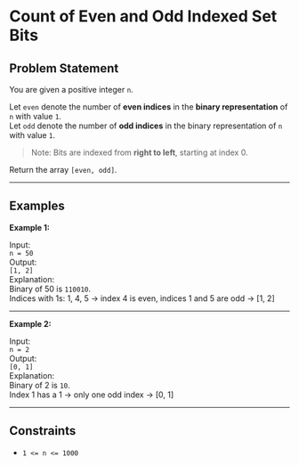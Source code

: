# Count of Even and Odd Indexed Set Bits

## Problem Statement

You are given a positive integer `n`.

Let `even` denote the number of **even indices** in the **binary representation** of `n` with value `1`.  
Let `odd` denote the number of **odd indices** in the binary representation of `n` with value `1`.

> Note: Bits are indexed from **right to left**, starting at index 0.

Return the array `[even, odd]`.

---

## Examples

**Example 1:**

Input:  
`n = 50`  
Output:  
`[1, 2]`  
Explanation:  
Binary of 50 is `110010`.  
Indices with 1s: 1, 4, 5 → index 4 is even, indices 1 and 5 are odd → [1, 2]

---

**Example 2:**

Input:  
`n = 2`  
Output:  
`[0, 1]`  
Explanation:  
Binary of 2 is `10`.  
Index 1 has a 1 → only one odd index → [0, 1]

---

## Constraints

- `1 <= n <= 1000`
